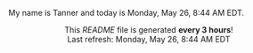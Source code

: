 My name is Tanner and today is Monday, May 26, 8:44 AM EDT.

<p align="center">This <i>README</i> file is generated <b>every 3 hours</b>!</br>Last refresh: Monday, May 26, 8:44 AM EDT<br /></p>
